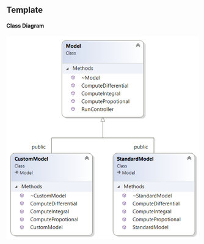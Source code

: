 ## Template

#### Class Diagram 
![Class Diagram](https://github.com/jayavardhanravi/DesignPatterns/blob/master/Template/ClassDiagram.png)